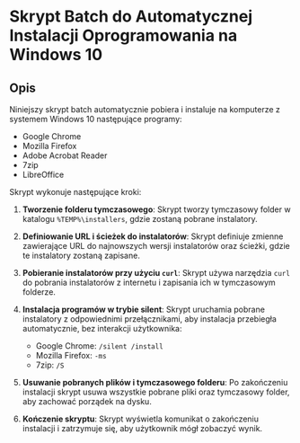 # Skrypt Batch do Automatycznej Instalacji Oprogramowania na Windows 10

## Opis

Niniejszy skrypt batch automatycznie pobiera i instaluje na komputerze z systemem Windows 10 następujące programy:
- Google Chrome
- Mozilla Firefox
- Adobe Acrobat Reader
- 7zip
- LibreOffice

Skrypt wykonuje następujące kroki:

1. **Tworzenie folderu tymczasowego**: 
   Skrypt tworzy tymczasowy folder w katalogu `%TEMP%\installers`, gdzie zostaną pobrane instalatory.

2. **Definiowanie URL i ścieżek do instalatorów**: 
   Skrypt definiuje zmienne zawierające URL do najnowszych wersji instalatorów oraz ścieżki, gdzie te instalatory zostaną zapisane.

3. **Pobieranie instalatorów przy użyciu `curl`**: 
   Skrypt używa narzędzia `curl` do pobrania instalatorów z internetu i zapisania ich w tymczasowym folderze.

4. **Instalacja programów w trybie silent**: 
   Skrypt uruchamia pobrane instalatory z odpowiednimi przełącznikami, aby instalacja przebiegła automatycznie, bez interakcji użytkownika:
   - Google Chrome: `/silent /install`
   - Mozilla Firefox: `-ms`
   - 7zip: `/S`

5. **Usuwanie pobranych plików i tymczasowego folderu**: 
   Po zakończeniu instalacji skrypt usuwa wszystkie pobrane pliki oraz tymczasowy folder, aby zachować porządek na dysku.

6. **Kończenie skryptu**: 
   Skrypt wyświetla komunikat o zakończeniu instalacji i zatrzymuje się, aby użytkownik mógł zobaczyć wynik.